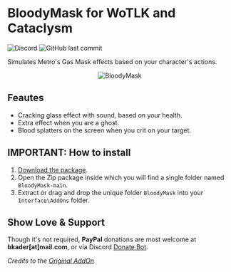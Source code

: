 # BloodyMask for WoTLK and Cataclysm

![Discord](https://img.shields.io/discord/795698054371868743?label=discord)
![GitHub last commit](https://img.shields.io/github/last-commit/bkader/BloodyMask)

Simulates Metro's Gas Mask effects based on your character's actions.

<p align="center"><img src="https://repository-images.githubusercontent.com/461306059/8108f008-8186-488e-8d11-5442090e4e9c" alt="BloodyMask"></p>

## Feautes

* Cracking glass effect with sound, based on your health.
* Extra effect when you are a ghost.
* Blood splatters on the screen when you crit on your target.

## IMPORTANT: How to install

1. [Download the package](https://github.com/bkader/BloodyMask/archive/refs/heads/main.zip).
2. Open the Zip package inside which you will find a single folder named `BloodyMask-main`.
3. Extract or drag and drop the unique folder `BloodyMask` into your `Interface\AddOns` folder.

## Show Love & Support

Though it's not required, **PayPal** donations are most welcome at **bkader[at]mail.com**, or via Discord [Donate Bot](https://donatebot.io/checkout/795698054371868743).

_Credits to the [Original AddOn](https://www.curseforge.com/wow/addons/bloody-mask)_